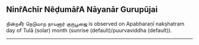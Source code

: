 ## Ninr̂Achīr Nêḍumār̂A Nāyanār Gurupūjai
நின்றசீர் நெடுமாற நாயனார் குருபூஜை is observed on Apabharaṇī nakṣhatram day of Tulā (solar) month (sunrise (default)/puurvaviddha (default)).



---
